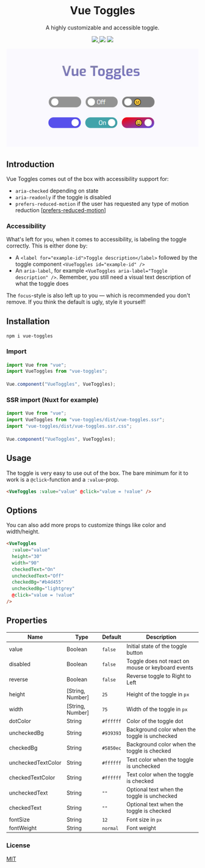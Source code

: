 <h1 align="center">Vue Toggles</h1>
<p align="center">
A highly customizable and accessible toggle.
</p>

<p align="center">
<a href="https://www.npmjs.com/package/vue-toggles"><img src="https://img.shields.io/npm/v/vue-toggles.svg?style=flat-square"/> <img src="https://img.shields.io/npm/dt/vue-toggles.svg?style=flat-square"/></a> <a href="https://vuejs.org/"><img src="https://img.shields.io/badge/vue-2.x-brightgreen.svg?style=flat-square"/></a>
</p>

<p align="center">
<img src="./public/vue-toggles.jpg" alt="Vue Toggles Logo"/>
</p>

## Introduction

Vue Toggles comes out of the box with accessibility support for:

- `aria-checked` depending on state
- `aria-readonly` if the toggle is disabled
- `prefers-reduced-motion` if the user has requested any type of motion reduction [[prefers-reduced-motion](https://developer.mozilla.org/en-US/docs/Web/CSS/@media/prefers-reduced-motion)]

### Accessibility

What's left for you, when it comes to accessibility, is labeling the toggle correctly. This is either done by:

- A `<label for="example-id">Toggle description</label>` followed by the toggle component `<VueToggles id="example-id" />`
- An `aria-label`, for example `<VueToggles aria-label="Toggle description" />`. Remember, you still need a visual text description of what the toggle does

The `focus`-style is also left up to you — which is recommended you don't remove. If you think the default is ugly, style it yourself!

## Installation

```
npm i vue-toggles
```

### Import

```javascript
import Vue from "vue";
import VueToggles from "vue-toggles";

Vue.component("VueToggles", VueToggles);
```

### SSR import (Nuxt for example)

```javascript
import Vue from "vue";
import VueToggles from "vue-toggles/dist/vue-toggles.ssr";
import "vue-toggles/dist/vue-toggles.ssr.css";

Vue.component("VueToggles", VueToggles);
```

## Usage

The toggle is very easy to use out of the box. The bare minimum for it to work is a `@click`-function and a `:value`-prop.

```html
<VueToggles :value="value" @click="value = !value" />
```

## Options

You can also add more props to customize things like color and width/height.

```html
<VueToggles
  :value="value"
  height="30"
  width="90"
  checkedText="On"
  uncheckedText="Off"
  checkedBg="#b4d455"
  uncheckedBg="lightgrey"
  @click="value = !value"
/>
```

## Properties

| Name               | Type             | Default   | Description                                       |
| ------------------ | ---------------- | --------- | ------------------------------------------------- |
| value              | Boolean          | `false`   | Initial state of the toggle button                |
| disabled           | Boolean          | `false`   | Toggle does not react on mouse or keyboard events |
| reverse            | Boolean          | `false`   | Reverse toggle to Right to Left                   |
| height             | [String, Number] | `25`      | Height of the toggle in `px`                      |
| width              | [String, Number] | `75`      | Width of the toggle in `px`                       |
| dotColor           | String           | `#ffffff` | Color of the toggle dot                           |
| uncheckedBg        | String           | `#939393` | Background color when the toggle is unchecked     |
| checkedBg          | String           | `#5850ec` | Background color when the toggle is checked       |
| uncheckedTextColor | String           | `#ffffff` | Text color when the toggle is unchecked           |
| checkedTextColor   | String           | `#ffffff` | Text color when the toggle is checked             |
| uncheckedText      | String           | `""`      | Optional text when the toggle is unchecked        |
| checkedText        | String           | `""`      | Optional text when the toggle is checked          |
| fontSize           | String           | `12`      | Font size in `px`                                 |
| fontWeight         | String           | `normal`  | Font weight                                       |

### License

[MIT](http://opensource.org/licenses/MIT)
